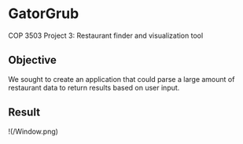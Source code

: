 # GatorGrub

COP 3503 Project 3: Restaurant finder and visualization tool

## Objective

We sought to create an application that could parse a large amount of restaurant data to return results based on user input.

## Result
!(/Window.png)
